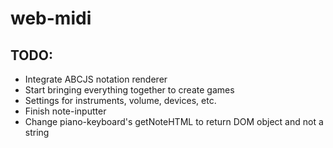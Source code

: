 # web-midi

## TODO:
* Integrate ABCJS notation renderer
* Start bringing everything together to create games
* Settings for instruments, volume, devices, etc.
* Finish note-inputter
* Change piano-keyboard's getNoteHTML to return DOM object and not a string